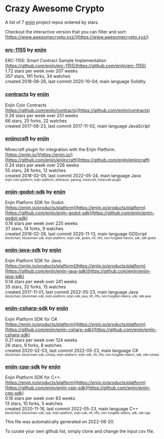 # Crazy Awesome Crypto
A list of 7 [enjin](https://github.com/enjin) project repos ordered by stars.  

Checkout the interactive version that you can filter and sort: 
[https://www.awesomecrypto.xyz/](https://www.awesomecrypto.xyz/)  


### [erc-1155](https://github.com/enjin/erc-1155) by [enjin](https://github.com/enjin)  
ERC-1155: Smart Contract Sample Implementation  
[https://github.com/enjin/erc-1155](https://github.com/enjin/erc-1155)  
1.72 stars per week over 207 weeks  
357 stars, 191 forks, 34 watches  
created 2018-06-26, last commit 2020-10-04, main language Solidity  


### [contracts](https://github.com/enjin/contracts) by [enjin](https://github.com/enjin)  
Enjin Coin Contracts  
[https://github.com/enjin/contracts](https://github.com/enjin/contracts)  
0.26 stars per week over 251 weeks  
66 stars, 25 forks, 22 watches  
created 2017-08-23, last commit 2017-11-02, main language JavaScript  


### [enjincraft](https://github.com/enjin/enjincraft) by [enjin](https://github.com/enjin)  
Minecraft plugin for integration with the Enjin Platform.  
[https://enjin.io/](https://enjin.io/)  
[https://github.com/enjin/enjincraft](https://github.com/enjin/enjincraft)  
0.24 stars per week over 228 weeks  
55 stars, 28 forks, 12 watches  
created 2018-02-05, last commit 2022-05-24, main language Java  
<sub><sup>enjin-coin-platform, enjin-platform, ethereum, gaming, minecraft, minecraft-plugin</sup></sub>


### [enjin-godot-sdk](https://github.com/enjin/enjin-godot-sdk) by [enjin](https://github.com/enjin)  
Enjin Platform SDK for Godot.  
[https://enjin.io/products/platform](https://enjin.io/products/platform)  
[https://github.com/enjin/enjin-godot-sdk](https://github.com/enjin/enjin-godot-sdk)  
0.16 stars per week over 225 weeks  
37 stars, 14 forks, 9 watches  
created 2018-02-26, last commit 2020-11-13, main language GDScript  
<sub><sup>blockchain, blockchain-sdk, enjin-platform, enjin-sdk, godot, nft, nfts, non-fungible-tokens, sdk, sdk-godot</sup></sub>


### [enjin-java-sdk](https://github.com/enjin/enjin-java-sdk) by [enjin](https://github.com/enjin)  
Enjin Platform SDK for Java.  
[https://enjin.io/products/platform](https://enjin.io/products/platform)  
[https://github.com/enjin/enjin-java-sdk](https://github.com/enjin/enjin-java-sdk)  
0.14 stars per week over 241 weeks  
35 stars, 32 forks, 15 watches  
created 2017-11-01, last commit 2022-05-23, main language Java  
<sub><sup>blockchain, blockchain-sdk, enjin-platform, enjin-sdk, java, nft, nfts, non-fungible-tokens, sdk, sdk-java</sup></sub>


### [enjin-csharp-sdk](https://github.com/enjin/enjin-csharp-sdk) by [enjin](https://github.com/enjin)  
Enjin Platform SDK for C#.  
[https://enjin.io/products/platform](https://enjin.io/products/platform)  
[https://github.com/enjin/enjin-csharp-sdk](https://github.com/enjin/enjin-csharp-sdk)  
0.21 stars per week over 124 weeks  
26 stars, 9 forks, 8 watches  
created 2020-02-03, last commit 2022-05-23, main language C#  
<sub><sup>blockchain, blockchain-sdk, csharp, enjin-platform, enjin-sdk, nft, nfts, non-fungible-tokens, sdk, sdk-csharp</sup></sub>


### [enjin-cpp-sdk](https://github.com/enjin/enjin-cpp-sdk) by [enjin](https://github.com/enjin)  
Enjin Platform SDK for C++.  
[https://enjin.io/products/platform](https://enjin.io/products/platform)  
[https://github.com/enjin/enjin-cpp-sdk](https://github.com/enjin/enjin-cpp-sdk)  
0.16 stars per week over 83 weeks  
13 stars, 10 forks, 5 watches  
created 2020-11-16, last commit 2022-05-23, main language C++  
<sub><sup>blockchain, blockchain-sdk, cpp, enjin-platform, enjin-sdk, nft, nfts, non-fungible-tokens, sdk, sdk-cpp</sup></sub>


This file was automatically generated on 2022-06-20.  

To curate your own github list, simply clone and change the input csv file.  